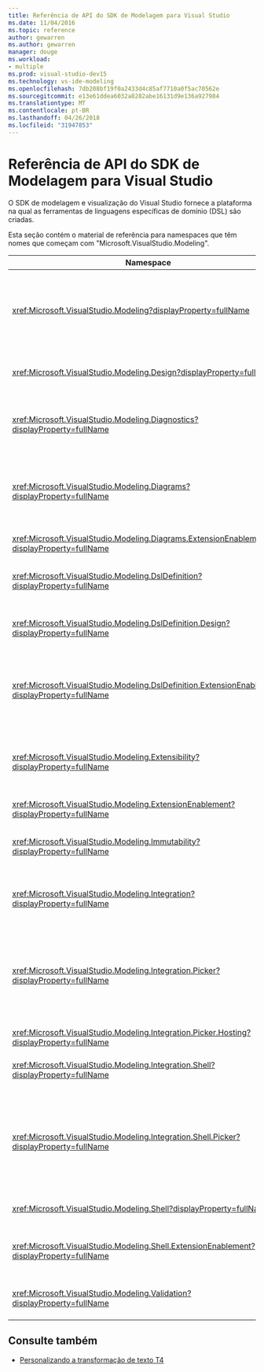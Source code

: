 ```yaml
---
title: Referência de API do SDK de Modelagem para Visual Studio
ms.date: 11/04/2016
ms.topic: reference
author: gewarren
ms.author: gewarren
manager: douge
ms.workload:
- multiple
ms.prod: visual-studio-dev15
ms.technology: vs-ide-modeling
ms.openlocfilehash: 7db208bf19f0a2433d4c85af7710a0f5ac70562e
ms.sourcegitcommit: e13e61ddea6032a8282abe16131d9e136a927984
ms.translationtype: MT
ms.contentlocale: pt-BR
ms.lasthandoff: 04/26/2018
ms.locfileid: "31947853"
---
```

# <a name="api-reference-for-modeling-sdk-for-visual-studio"></a>Referência de API do SDK de Modelagem para Visual Studio

O SDK de modelagem e visualização do Visual Studio fornece a plataforma na qual as ferramentas de linguagens específicas de domínio (DSL) são criadas.

Esta seção contém o material de referência para namespaces que têm nomes que começam com "Microsoft.VisualStudio.Modeling".

|Namespace|Conteúdo|
|---------------|-------------|
|<xref:Microsoft.VisualStudio.Modeling?displayProperty=fullName>|Classes como ModelElement, que é a classe base de todas as classes de domínio que você define em uma DSL.|
|<xref:Microsoft.VisualStudio.Modeling.Design?displayProperty=fullName>|Classes que fazem parte de uma definição de DSL.|
|<xref:Microsoft.VisualStudio.Modeling.Diagnostics?displayProperty=fullName>|Os modelo Visualizador de armazenamento e desempenho ferramentas de medição.|
|<xref:Microsoft.VisualStudio.Modeling.Diagrams?displayProperty=fullName>|Classes como ShapeElement, que é a classe base de todas as formas que você define em uma DSL.|
|<xref:Microsoft.VisualStudio.Modeling.Diagrams.ExtensionEnablement?displayProperty=fullName>|Métodos de gesto e seleção.|
|<xref:Microsoft.VisualStudio.Modeling.DslDefinition?displayProperty=fullName>|A API do designer de definição de DSL.|
|<xref:Microsoft.VisualStudio.Modeling.DslDefinition.Design?displayProperty=fullName>|Classes internas do designer de definição de DSL.|
|<xref:Microsoft.VisualStudio.Modeling.DslDefinition.ExtensionEnablement?displayProperty=fullName>|Atributos que permitem que você estenda o designer DSL com comandos e gestos de validação.|
|<xref:Microsoft.VisualStudio.Modeling.Extensibility?displayProperty=fullName>|Métodos de extensão para ModelElement que implementam DSL extensibilidade.|
|<xref:Microsoft.VisualStudio.Modeling.ExtensionEnablement?displayProperty=fullName>|Atributos de extensibilidade|
|<xref:Microsoft.VisualStudio.Modeling.Immutability?displayProperty=fullName>|Permite que você torne partes de um modelo somente leitura.|
|<xref:Microsoft.VisualStudio.Modeling.Integration?displayProperty=fullName>|A API de Modelbus, que ajuda a integrar modelos diferentes.|
|<xref:Microsoft.VisualStudio.Modeling.Integration.Picker?displayProperty=fullName>|A caixa de diálogo que permite aos usuários navegar para modelos e elementos para criar referências de Modelbus.|
|<xref:Microsoft.VisualStudio.Modeling.Integration.Picker.Hosting?displayProperty=fullName>|O serviço do seletor.|
|<xref:Microsoft.VisualStudio.Modeling.Integration.Shell?displayProperty=fullName>|Estrutura do adaptador para o Visual Studio Modelbus.|
|<xref:Microsoft.VisualStudio.Modeling.Integration.Shell.Picker?displayProperty=fullName>|A caixa de diálogo Seletor que permite aos usuários navegar para modelos e elementos para criar referências de Modelbus.|
|<xref:Microsoft.VisualStudio.Modeling.Shell?displayProperty=fullName>|A interface entre DSLs e Visual Studio.|
|<xref:Microsoft.VisualStudio.Modeling.Shell.ExtensionEnablement?displayProperty=fullName>|Permite que você defina comandos de menu de atalho (contexto).|
|<xref:Microsoft.VisualStudio.Modeling.Validation?displayProperty=fullName>|Permite que você defina restrições de validação.|

## <a name="see-also"></a>Consulte também

- [Personalizando a transformação de texto T4](../modeling/customizing-t4-text-transformation.md)
